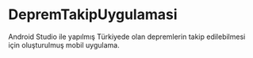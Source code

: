 # DepremTakipUygulamasi
Android Studio ile yapılmış Türkiyede olan depremlerin takip edilebilmesi için oluşturulmuş mobil uygulama.
